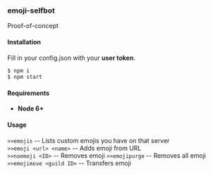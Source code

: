 ### emoji-selfbot
Proof-of-concept

#### Installation
Fill in your config.json with your **user token**.
```bash
$ npm i
$ npm start
```

#### Requirements
- **Node 6+**

#### Usage
`>>emojis` -- Lists custom emojis you have on that server<br />
`>>emoji <url> <name>` -- Adds emoji from URL<br />
`>>noemoji <ID>` -- Removes emoji
`>>emojipurge` -- Removes all emoji
`>>emojimove <guild ID>` -- Transfers emoji
